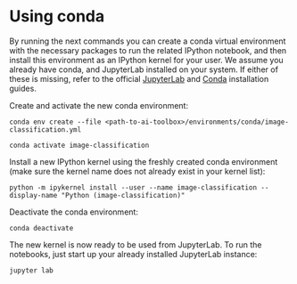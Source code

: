 <!--- Copyright 2020 Siemens AG -->
<!--- SPDX-License-Identifier: MIT -->

# Using conda

By running the next commands you can create a conda virtual environment with the necessary packages to run the related IPython notebook, and then install this environment as an IPython kernel for your user. We assume you already have conda, and JupyterLab installed on your system. If either of these is missing, refer to the official [JupyterLab](https://jupyterlab.readthedocs.io/en/stable/getting_started/installation.html) and [Conda](https://docs.conda.io/projects/conda/en/latest/user-guide/install/) installation guides.

Create and activate the new conda environment:
```commandline
conda env create --file <path-to-ai-toolbox>/environments/conda/image-classification.yml

conda activate image-classification
``` 

Install a new IPython kernel using the freshly created conda environment (make sure the kernel name does not already exist in your kernel list):
```commandline
python -m ipykernel install --user --name image-classification --display-name "Python (image-classification)"
``` 

Deactivate the conda environment:
```commandline
conda deactivate
```  

The new kernel is now ready to be used from JupyterLab. To run the notebooks, just start up your already installed JupyterLab instance:
```commandline
jupyter lab
``` 